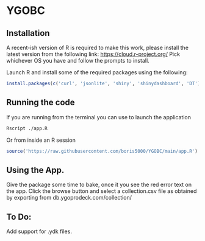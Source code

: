 # YGOBC

## Installation 
A recent-ish version of R is required to make this work, please install the latest version from the following link:
https://cloud.r-project.org/
Pick whichever OS you have and follow the prompts to install.

Launch R and install some of the required packages using the following:
```R
install.packages(c('curl', 'jsonlite', 'shiny', 'shinydashboard', 'DT'))
```

## Running the code

If you are running from the terminal you can use to launch the application
```bash
Rscript ./app.R
```

Or from inside an R session
```R
source('https://raw.githubusercontent.com/boris5000/YGOBC/main/app.R')
```

## Using the App.
Give the package some time to bake, once it you see the red error text on the app. Click the browse button and select a collection.csv file as obtained by exporting from db.ygoprodeck.com/collection/

## To Do:
Add support for .ydk files.
